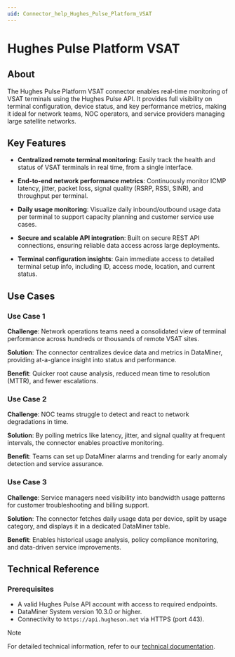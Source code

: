 ```yaml
---
uid: Connector_help_Hughes_Pulse_Platform_VSAT
---
```


# Hughes Pulse Platform VSAT

## About

The Hughes Pulse Platform VSAT connector enables real-time monitoring of VSAT terminals using the Hughes Pulse API. It provides full visibility on terminal configuration, device status, and key performance metrics, making it ideal for network teams, NOC operators, and service providers managing large satellite networks.

## Key Features

- **Centralized remote terminal monitoring**: Easily track the health and status of VSAT terminals in real time, from a single interface.

- **End-to-end network performance metrics**: Continuously monitor ICMP latency, jitter, packet loss, signal quality (RSRP, RSSI, SINR), and throughput per terminal.

- **Daily usage monitoring**: Visualize daily inbound/outbound usage data per terminal to support capacity planning and customer service use cases.

- **Secure and scalable API integration**: Built on secure REST API connections, ensuring reliable data access across large deployments.

- **Terminal configuration insights**: Gain immediate access to detailed terminal setup info, including ID, access mode, location, and current status.

## Use Cases

### Use Case 1

**Challenge**: Network operations teams need a consolidated view of terminal performance across hundreds or thousands of remote VSAT sites.

**Solution**: The connector centralizes device data and metrics in DataMiner, providing at-a-glance insight into status and performance.

**Benefit**: Quicker root cause analysis, reduced mean time to resolution (MTTR), and fewer escalations.

### Use Case 2

**Challenge**: NOC teams struggle to detect and react to network degradations in time.

**Solution**: By polling metrics like latency, jitter, and signal quality at frequent intervals, the connector enables proactive monitoring.

**Benefit**: Teams can set up DataMiner alarms and trending for early anomaly detection and service assurance.

### Use Case 3

**Challenge**: Service managers need visibility into bandwidth usage patterns for customer troubleshooting and billing support.

**Solution**: The connector fetches daily usage data per device, split by usage category, and displays it in a dedicated DataMiner table.

**Benefit**: Enables historical usage analysis, policy compliance monitoring, and data-driven service improvements.

## Technical Reference

### Prerequisites

- A valid Hughes Pulse API account with access to required endpoints.
- DataMiner System version 10.3.0 or higher.
- Connectivity to `https://api.hugheson.net` via HTTPS (port 443).

> [!NOTE]
> For detailed technical information, refer to our [technical documentation](xref:Connector_help_Hughes_Pulse_Platform_VSAT_Technical).
